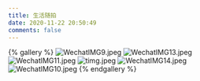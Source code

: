 ```yaml
---
title: 生活随拍
date: 2020-11-22 20:50:49
comments: false
---
```

{% gallery %}
![WechatIMG9.jpeg](https://i.loli.net/2020/11/22/WuTIfjpbeJ38zSN.jpg)
![WechatIMG13.jpeg](https://i.loli.net/2020/11/22/VWMIXzZ7DngEefH.jpg)
![WechatIMG11.jpeg](https://i.loli.net/2020/11/22/mbjzSMq3YxEyTlA.jpg)
![timg.jpeg](https://i.loli.net/2020/11/22/q9h6NuHRgr3k8KJ.jpg)
![WechatIMG14.jpeg](https://i.loli.net/2020/11/22/B59L6I2eKa7MGnq.jpg)
![WechatIMG10.jpeg](https://i.loli.net/2020/11/22/9VpKiqUIEyNdDPL.jpg)
{% endgallery %}